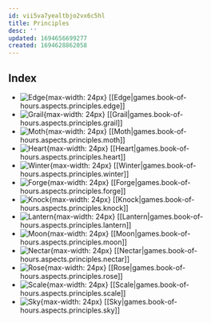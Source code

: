 ```yaml
---
id: vii5va7yealtbjo2vx6c5hl
title: Principles
desc: ''
updated: 1694656699277
created: 1694628862058
---
```

## Index
- ![Edge](/assets/icon-edge.png){max-width: 24px} [[Edge|games.book-of-hours.aspects.principles.edge]]
- ![Grail](/assets/icon-grail.png){max-width: 24px} [[Grail|games.book-of-hours.aspects.principles.grail]]
- ![Moth](/assets/icon-moth.png){max-width: 24px} [[Moth|games.book-of-hours.aspects.principles.moth]]
- ![Heart](/assets/icon-heart.png){max-width: 24px}  [[Heart|games.book-of-hours.aspects.principles.heart]]
- ![Winter](/assets/icon-winter.png){max-width: 24px} [[Winter|games.book-of-hours.aspects.principles.winter]]
- ![Forge](/assets/icon-forge.png){max-width: 24px} [[Forge|games.book-of-hours.aspects.principles.forge]]
- ![Knock](/assets/icon-knock.png){max-width: 24px} [[Knock|games.book-of-hours.aspects.principles.knock]]
- ![Lantern](/assets/icon-Lantern.png){max-width: 24px} [[Lantern|games.book-of-hours.aspects.principles.lantern]]
- ![Moon](/assets/icon-moon.png){max-width: 24px} [[Moon|games.book-of-hours.aspects.principles.moon]]
- ![Nectar](/assets/icon-nectar.png){max-width: 24px} [[Nectar|games.book-of-hours.aspects.principles.nectar]]
- ![Rose](/assets/icon-rose.png){max-width: 24px} [[Rose|games.book-of-hours.aspects.principles.rose]]
- ![Scale](/assets/icon-scale.png){max-width: 24px} [[Scale|games.book-of-hours.aspects.principles.scale]]
- ![Sky](/assets/icon-sky.png){max-width: 24px} [[Sky|games.book-of-hours.aspects.principles.sky]]

